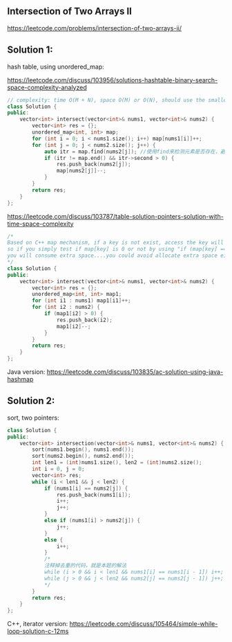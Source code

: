 ## Intersection of Two Arrays II
https://leetcode.com/problems/intersection-of-two-arrays-ii/


## Solution 1:
hash table, using unordered_map:

https://leetcode.com/discuss/103956/solutions-hashtable-binary-search-space-complexity-analyzed
```cpp
// complexity: time O(M + N), space O(M) or O(N), should use the smaller vector to construct hash map
class Solution {
public:
    vector<int> intersect(vector<int>& nums1, vector<int>& nums2) {
        vector<int> res = {};
        unordered_map<int, int> map;
        for (int i = 0; i < nums1.size(); i++) map[nums1[i]]++;
        for (int j = 0; j < nums2.size(); j++) {
            auto itr = map.find(nums2[j]); //使用find来检测元素是否存在，避免额外空间开销
            if (itr != map.end() && itr->second > 0) {
                res.push_back(nums2[j]);
                map[nums2[j]]--;
            }
        }
        return res;
    }
};
```
https://leetcode.com/discuss/103787/table-solution-pointers-solution-with-time-space-complexity
```cpp
/*
Based on C++ map mechanism, if a key is not exist, access the key will assign a default value to the key. 
so if you simply test if map[key] is 0 or not by using "if (map[key] == 0)" without testing if the key is in the map. 
you will consume extra space....you could avoid allocate extra space either by find or count method.
*/
class Solution {
public:
    vector<int> intersect(vector<int>& nums1, vector<int>& nums2) {
        vector<int> res = {};
        unordered_map<int, int> map1;
        for (int i1 : nums1) map1[i1]++;
        for (int i2 : nums2) {
            if (map1[i2] > 0) {
                res.push_back(i2);
                map1[i2]--;
            }
        }
        return res;
    }
};
```
Java version:
https://leetcode.com/discuss/103835/ac-solution-using-java-hashmap
## Solution 2:
sort, two pointers:
```cpp
class Solution {
public:
    vector<int> intersection(vector<int>& nums1, vector<int>& nums2) {
        sort(nums1.begin(), nums1.end());
        sort(nums2.begin(), nums2.end());
        int len1 = (int)nums1.size(), len2 = (int)nums2.size();
        int i = 0, j = 0;
        vector<int> res;
        while (i < len1 && j < len2) {
            if (nums1[i] == nums2[j]) {
                res.push_back(nums1[i]);
                i++;
                j++;
            }
            else if (nums1[i] > nums2[j]) {
                j++;
            }
            else {
                i++;
            }
            /*
            注释掉去重的代码，就是本题的解法
            while (i > 0 && i < len1 && nums1[i] == nums1[i - 1]) i++;
            while (j > 0 && j < len2 && nums2[j] == nums2[j - 1]) j++;
            */
        }
        return res;
    }
};
```
C++, iterator version:
https://leetcode.com/discuss/105464/simple-while-loop-solution-c-12ms
